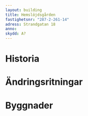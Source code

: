 ```yaml
---
layout: building
title: Hemslöjdsgården
fastighetsnr: "287-2-261-14"
adress: Strandgatan 18
anno:
skydd: A?
---
```


# Historia

# Ändringsritningar

# Byggnader
